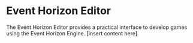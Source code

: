 # Event Horizon Editor

The Event Horizon Editor provides a practical interface to develop games using the Event Horizon Engine. [insert content here]